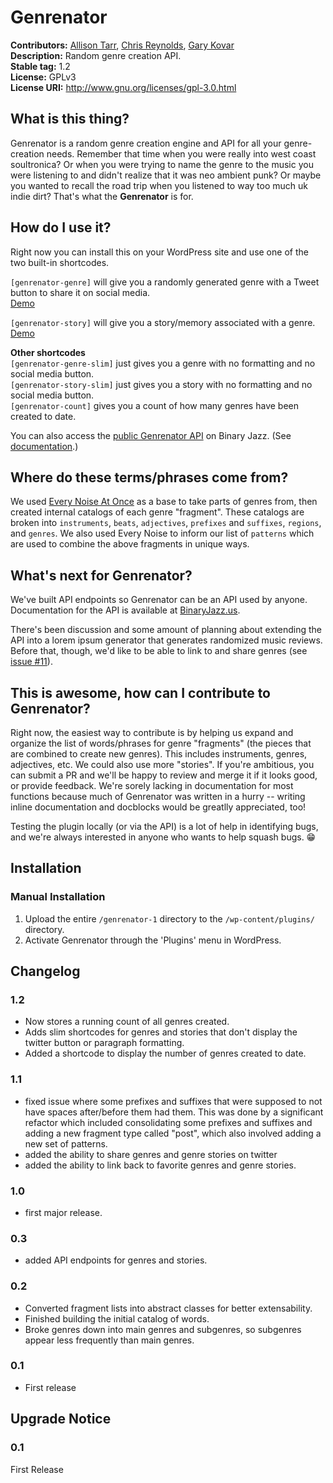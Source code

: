 # Genrenator #
**Contributors:**      [Allison Tarr](https://github.com/allisonplus), [Chris Reynolds](https://github.com/jazzsequence), [Gary Kovar](https://github.com/binarygary)  
**Description:**       Random genre creation API.  
**Stable tag:**        1.2  
**License:**           GPLv3  
**License URI:**       http://www.gnu.org/licenses/gpl-3.0.html  

## What is this thing? ##
Genrenator is a random genre creation engine and API for all your genre-creation needs. Remember that time when you were really into west coast soultronica? Or when you were trying to name the genre to the music you were listening to and didn't realize that it was neo ambient punk? Or maybe you wanted to recall the road trip when you listened to way too much uk indie dirt? That's what the **Genrenator** is for.

## How do I use it? ##
Right now you can install this on your WordPress site and use one of the two built-in shortcodes.

`[genrenator-genre]` will give you a randomly generated genre with a Tweet button to share it on social media.  
[Demo](https://binaryjazz.us/genrenator/)

`[genrenator-story]` will give you a story/memory associated with a genre.  
[Demo](https://binaryjazz.us/genrenator-story/)

**Other shortcodes**  
`[genrenator-genre-slim]` just gives you a genre with no formatting and no social media button.  
`[genrenator-story-slim]` just gives you a story with no formatting and no social media button.  
`[genrenator-count]` gives you a count of how many genres have been created to date.  

You can also access the [public Genrenator API](https://binaryjazz.us/wp-json/genrenator/v1/) on Binary Jazz. (See [documentation](https://binaryjazz.us/genrenator-api).)

## Where do these terms/phrases come from? ##
We used [Every Noise At Once](http://everynoise.com/everynoise1d.cgi?scope=all) as a base to take parts of genres from, then created internal catalogs of each genre "fragment". These catalogs are broken into `instruments`, `beats`, `adjectives`, `prefixes` and `suffixes`, `regions`, and `genres`. We also used Every Noise to inform our list of `patterns` which are used to combine the above fragments in unique ways.

## What's next for Genrenator? ##
We've built API endpoints so Genrenator can be an API used by anyone. Documentation for the API is available at [BinaryJazz.us](https://binaryjazz.us/genrenator-api). 

There's been discussion and some amount of planning about extending the API into a lorem ipsum generator that generates randomized music reviews. Before that, though, we'd like to be able to link to and share genres (see [issue #11](https://github.com/BinaryJazz/genrenator/issues/11)).

## This is awesome, how can I contribute to Genrenator? ##
Right now, the easiest way to contribute is by helping us expand and organize the list of words/phrases for genre "fragments" (the pieces that are combined to create new genres). This includes instruments, genres, adjectives, etc. We could also use more "stories". If you're ambitious, you can submit a PR and we'll be happy to review and merge it if it looks good, or provide feedback. We're sorely lacking in documentation for most functions because much of Genrenator was written in a hurry -- writing inline documentation and docblocks would be greatlly appreciated, too!

Testing the plugin locally (or via the API) is a lot of help in identifying bugs, and we're always interested in anyone who wants to help squash bugs. 😁

## Installation ##

### Manual Installation ###

1. Upload the entire `/genrenator-1` directory to the `/wp-content/plugins/` directory.
2. Activate Genrenator through the 'Plugins' menu in WordPress.

## Changelog ##

### 1.2 ###
* Now stores a running count of all genres created.
* Adds slim shortcodes for genres and stories that don't display the twitter button or paragraph formatting.
* Added a shortcode to display the number of genres created to date.

### 1.1 ###
* fixed issue where some prefixes and suffixes that were supposed to not have spaces after/before them had them. This was done by a significant refactor which included consolidating some prefixes and suffixes and adding a new fragment type called "post", which also involved adding a new set of patterns.
* added the ability to share genres and genre stories on twitter
* added the ability to link back to favorite genres and genre stories.

### 1.0 ###
* first major release.

### 0.3 ###
* added API endpoints for genres and stories.

### 0.2 ###
* Converted fragment lists into abstract classes for better extensability. 
* Finished building the initial catalog of words.
* Broke genres down into main genres and subgenres, so subgenres appear less frequently than main genres.

### 0.1 ###
* First release

## Upgrade Notice ##

### 0.1 ###
First Release
